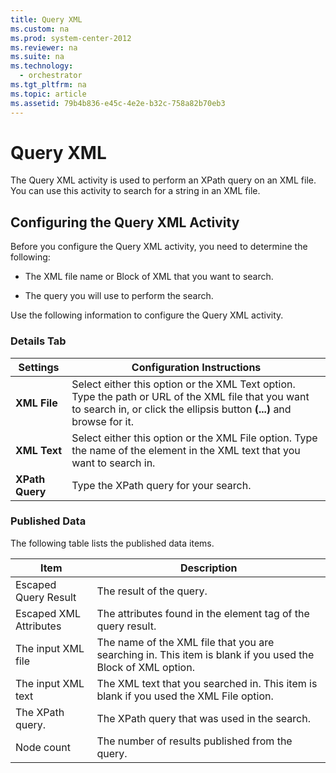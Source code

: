 ```yaml
---
title: Query XML
ms.custom: na
ms.prod: system-center-2012
ms.reviewer: na
ms.suite: na
ms.technology: 
  - orchestrator
ms.tgt_pltfrm: na
ms.topic: article
ms.assetid: 79b4b836-e45c-4e2e-b32c-758a82b70eb3
---
```

# Query XML
The Query XML activity is used to perform an XPath query on an XML file. You can use this activity to search for a string in an XML file.

## Configuring the Query XML Activity
Before you configure the Query XML activity, you need to determine the following:

-   The XML file name or Block of XML that you want to search.

-   The query you will use to perform the search.

Use the following information to configure the Query XML activity.

### Details Tab

|Settings|Configuration Instructions|
|------------|------------------------------|
|**XML File**|Select either this option or the XML Text option. Type the path or URL of the XML file that you want to search in, or click the ellipsis button **\(...\)** and browse for it.|
|**XML Text**|Select either this option or the XML File option. Type the name of the element in the XML text that you want to search in.|
|**XPath Query**|Type the XPath query for your search.|

### Published Data
The following table lists the published data items.

|Item|Description|
|--------|---------------|
|Escaped Query Result|The result of the query.|
|Escaped XML Attributes|The attributes found in the element tag of the query result.|
|The input XML file|The name of the XML file that you are searching in. This item is blank if you used the Block of XML option.|
|The input XML text|The XML text that you searched in. This item is blank if you used the XML File option.|
|The XPath query.|The XPath query that was used in the search.|
|Node count|The number of results published from the query.|

